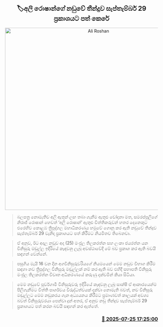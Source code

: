 <p align='center'><b><h2 align='center' title='Ali Roshan's case verdict to be announced on September 29'>🏷අලි රොෂාන්ගේ නඩුවේ තීන්දුව සැප්තැම්බර් 29 ප්‍රකාශයට පත් කෙරේ</h2></b></p>
<p align='center'><img src='https://helakuru.sgp1.cdn.digitaloceanspaces.com/esana/images/lib/court-2.jpg' width='600' alt='Ali Roshan's case verdict to be announced on September 29'></p>

> බලපත්‍ර නොමැතිව අලි ඇතුන් ලඟ තබා ගැනීම ඇතුළු චෝදනා මත, සමරප්පුලිගේ නිරාජ් රොෂාන් හෙවත් ‘අලි රොෂාන්’ ඇතුළු විත්තිකරුවන් හතර දෙනෙකුට එරෙහිව කොළඹ ත්‍රිපුද්ගල මහාධිකරණය හමුවේ ගොනු කර ඇති නඩුවේ තීන්දුව සැප්තැම්බර් 29 වැනිදා ප්‍රකාශයට පත් කිරීමට නියමිතව තිබෙනවා.

> ඒ අනුව, ඊට අදාල නඩුව අද (25) මංජුල තිලකරත්න සහ ලංකා ජයරත්න යන විනිසුරු මඩුල්ල ඉදිරියේ කැඳවනු ලැබූ අවස්ථාවේදී මේ බව ප්‍රකාශ කර ඇති බවයි සඳහන් වෙන්නේ.

> පසුගිය මැයි 16 වන දින අගවිනිසුරුවරියගේ නියමයෙන් මෙම නඩුව විභාග කිරීම සඳහා නව ත්‍රිපුද්ගල විනිසුරු මඬුල්ලක් නම් කර ඇති බව එහිදී සභාපති විනිසුරු මංජුල තිලකරත්න විවෘත අධිකරණයේ කරුණු දක්වමින් කියා සිටියා.

> මෙම නඩුවේ පූර්වගාමී විනිසුරුවරු ඉදිරියේ කැඳවනු ලැබු සාක්ෂි ඒ ආකාරයෙන්ම පිලිගැනීමට විත්ති පාර්ශවය විරුද්ධත්වයක් දක්වා නොමැති බවත්, නව විනිසුරු මඬුල්ලට මෙම නඩුකරය ගැන අධ්‍යයනය කිරීමට ප්‍රමාණවත් කාලයක් අවශ්‍ය බවත් විනිසුරුවරයා පෙන්වා දුන් අතර, ඒ අනුව නඩු තීන්දුව සැප්තැම්බර් 29 ප්‍රකාශයට පත් කරන බවයි සඳහන් කර ඇත්තේ.



<h3 align='right'><a href='https://www.helakuru.lk/esana/p/112171/'>📅 2025-07-25 17:25:00</a></h3>
